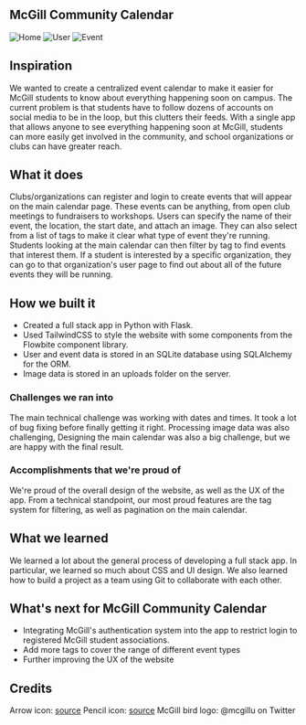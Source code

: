 ## McGill Community Calendar

![Home](https://i.imgur.com/L4Z1mYV.png)
![User](https://i.imgur.com/aYi5H2R.png)
![Event](https://i.imgur.com/15jHf0r.png)

## Inspiration

We wanted to create a centralized event calendar to make it easier for McGill students to know about everything happening soon on campus. The current problem is that students have to follow dozens of accounts on social media to be in the loop, but this clutters their feeds. With a single app that allows anyone to see everything happening soon at McGill, students can more easily get involved in the community, and school organizations or clubs can have greater reach.

## What it does

Clubs/organizations can register and login to create events that will appear on the main calendar page. These events can be anything, from open club meetings to fundraisers to workshops. Users can specify the name of their event, the location, the start date, and attach an image. They can also select from a list of tags to make it clear what type of event they're running. Students looking at the main calendar can then filter by tag to find events that interest them. If a student is interested by a specific organization, they can go to that organization's user page to find out about all of the future events they will be running.

## How we built it

- Created a full stack app in Python with Flask.
- Used TailwindCSS to style the website with some components from the Flowbite component library.
- User and event data is stored in an SQLite database using SQLAlchemy for the ORM.
- Image data is stored in an uploads folder on the server.

### Challenges we ran into

The main technical challenge was working with dates and times. It took a lot of bug fixing before finally getting it right. Processing image data was also challenging, Designing the main calendar was also a big challenge, but we are happy with the final result.

### Accomplishments that we're proud of

We're proud of the overall design of the website, as well as the UX of the app.
From a technical standpoint, our most proud features are the tag system for filtering, as well as pagination on the main calendar.

## What we learned

We learned a lot about the general process of developing a full stack app. In particular, we learned so much about CSS and UI design. We also learned how to build a project as a team using Git to collaborate with each other.

## What's next for McGill Community Calendar

- Integrating McGill's authentication system into the app to restrict login to registered McGill student associations.
- Add more tags to cover the range of different event types
- Further improving the UX of the website

## Credits

Arrow icon: [source](https://uxwing.com/back-arrow-icon/)
Pencil icon: [source](https://icon-icons.com/icon/edit-pencil/120034)
McGill bird logo: @mcgillu on Twitter
